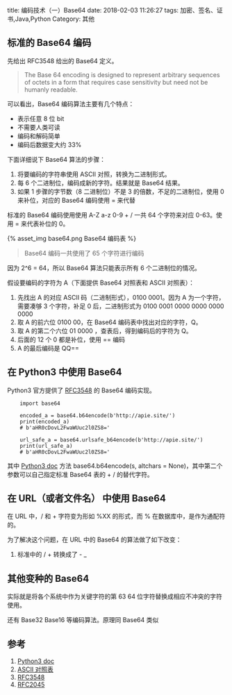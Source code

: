 title: 编码技术（一）Base64
date: 2018-02-03 11:26:27
tags: 加密、签名、证书,Java,Python
Category: 其他


## 标准的 Base64 编码

先给出 RFC3548 给出的 Base64 定义。

> The Base 64 encoding is designed to represent arbitrary sequences of octets in a form that requires case sensitivity but need not be humanly readable. 

可以看出，Base64 编码算法主要有几个特点：

- 表示任意 8 位 bit
- 不需要人类可读
- 编码和解码简单
- 编码后数据变大约 33%

下面详细说下 Base64 算法的步骤：

1. 将要编码的字符串使用 ASCII 对照，转换为二进制形式。
2. 每 6 个二进制位，编码成新的字符。结果就是 Base64 结果。
3. 如果 1 步骤的字节数（8 二进制位）不是 3 的倍数，不足的二进制位，使用 0 来补位，对应的 Base64 编码使用 = 来代替

标准的 Base64 编码使用使用 A-Z a-z 0-9 + / 一共 64 个字符来对应 0-63。使用 = 来代表补位的 0。

{% asset_img base64.png Base64 编码表 %}

> Base64 编码一共使用了 65 个字符进行编码

因为 2^6 = 64，所以 Base64 算法只能表示所有 6 个二进制位的情况。

假设要编码的字符为 A（下面提供 Base64 对照表和 ASCII 对照表）：

1. 先找出 A 的对应 ASCII 码（二进制形式），0100 0001。因为 A 为一个字符，需要凑够 3 个字符，补足 0 后，二进制形式为 0100 0001 0000 0000 0000 0000
2. 取 A 的前六位 0100 00，在 Base64 编码表中找出对应的字符，Q。
3. 取 A 的第二个六位 01 0000 ，查表后，得到编码后的字符为 Q。
4. 后面的 12 个 0 都是补位，使用 == 编码
5. A 的最后编码是 QQ==

## 在 Python3 中使用 Base64

Python3 官方提供了 [RFC3548](https://tools.ietf.org/html/rfc3548#page-4) 的 Base64 编码实现。

        import base64

        encoded_a = base64.b64encode(b'http://apie.site/')
        print(encoded_a)
        # b'aHR0cDovL2FwaWUuc2l0ZS8='

        url_safe_a = base64.urlsafe_b64encode(b'http://apie.site/')
        print(url_safe_a)
        # b'aHR0cDovL2FwaWUuc2l0ZS8='

其中 [Python3 doc](https://docs.python.org/3/library/base64.html) 方法 base64.b64encode(s, altchars = None)，其中第二个参数可以自己指定标准 Base64 表的 + / 的替代字符。

## 在 URL（或者文件名） 中使用 Base64

在 URL 中，/ 和 + 字符变为形如 %XX 的形式，而 % 在数据库中，是作为通配符的。

为了解决这个问题，在 URL 中的 Base64 的算法做了如下改变：

1. 标准中的 / + 转换成了 - _ 

## 其他变种的 Base64 

实际就是将各个系统中作为关键字符的第 63 64 位字符替换成相应不冲突的字符使用。

还有 Base32 Base16 等编码算法。原理同 Base64 类似

## 参考

1. [Python3 doc](https://docs.python.org/3/library/base64.html)
2. [ASCII 对照表](http://ascii.911cha.com/)
3. [RFC3548](https://tools.ietf.org/html/rfc3548#page-4)
4. [RFC2045](https://tools.ietf.org/html/rfc2045#page-24)

